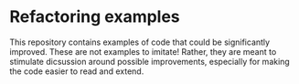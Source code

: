 # Refactoring examples

This repository contains examples of code that could
be significantly improved. These are not examples
to imitate! Rather, they are meant to stimulate dicsussion
around possible improvements, especially for making the
code easier to read and extend.

